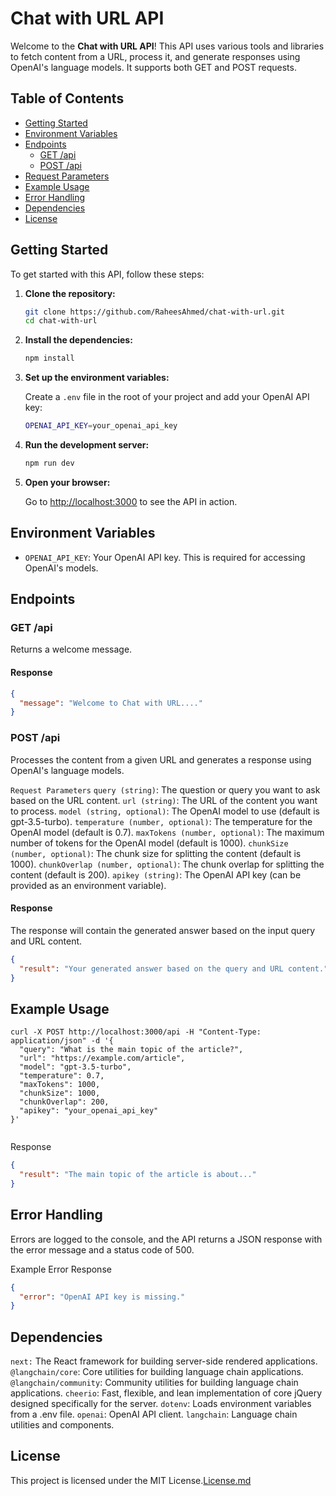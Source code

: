 # Chat with URL API

Welcome to the **Chat with URL API**! This API uses various tools and libraries to fetch content from a URL, process it, and generate responses using OpenAI's language models. It supports both GET and POST requests.

## Table of Contents

- [Getting Started](#getting-started)
- [Environment Variables](#environment-variables)
- [Endpoints](#endpoints)
  - [GET /api](#get-api)
  - [POST /api](#post-api)
- [Request Parameters](#request-parameters)
- [Example Usage](#example-usage)
- [Error Handling](#error-handling)
- [Dependencies](#dependencies)
- [License](#license)

## Getting Started

To get started with this API, follow these steps:

1. **Clone the repository:**

   ```bash
   git clone https://github.com/RaheesAhmed/chat-with-url.git
   cd chat-with-url
   ```

2. **Install the dependencies:**

   ```bash
   npm install
   ```

3. **Set up the environment variables:**

   Create a `.env` file in the root of your project and add your OpenAI API key:

   ```bash
   OPENAI_API_KEY=your_openai_api_key
   ```

4. **Run the development server:**

   ```bash
   npm run dev
   ```

5. **Open your browser:**

   Go to [http://localhost:3000](http://localhost:3000) to see the API in action.

## Environment Variables

- `OPENAI_API_KEY`: Your OpenAI API key. This is required for accessing OpenAI's models.

## Endpoints

### GET /api

Returns a welcome message.

#### Response

```json
{
  "message": "Welcome to Chat with URL...."
}
```

### POST /api

Processes the content from a given URL and generates a response using OpenAI's language models.

`Request Parameters`
`query (string)`: The question or query you want to ask based on the URL content.
`url (string)`: The URL of the content you want to process.
`model (string, optional)`: The OpenAI model to use (default is gpt-3.5-turbo).
`temperature (number, optional)`: The temperature for the OpenAI model (default is 0.7).
`maxTokens (number, optional)`: The maximum number of tokens for the OpenAI model (default is 1000).
`chunkSize (number, optional)`: The chunk size for splitting the content (default is 1000).
`chunkOverlap (number, optional)`: The chunk overlap for splitting the content (default is 200).
`apikey (string)`: The OpenAI API key (can be provided as an environment variable).

#### Response

The response will contain the generated answer based on the input query and URL content.

```json
{
  "result": "Your generated answer based on the query and URL content."
}
```

## Example Usage

```
curl -X POST http://localhost:3000/api -H "Content-Type: application/json" -d '{
  "query": "What is the main topic of the article?",
  "url": "https://example.com/article",
  "model": "gpt-3.5-turbo",
  "temperature": 0.7,
  "maxTokens": 1000,
  "chunkSize": 1000,
  "chunkOverlap": 200,
  "apikey": "your_openai_api_key"
}'


```

Response

```json
{
  "result": "The main topic of the article is about..."
}
```

## Error Handling

Errors are logged to the console, and the API returns a JSON response with the error message and a status code of 500.

Example Error Response

```json
{
  "error": "OpenAI API key is missing."
}
```

## Dependencies

`next:` The React framework for building server-side rendered applications.
`@langchain/core`: Core utilities for building language chain applications.
`@langchain/community`: Community utilities for building language chain applications.
`cheerio`: Fast, flexible, and lean implementation of core jQuery designed specifically for the server.
`dotenv`: Loads environment variables from a .env file.
`openai`: OpenAI API client.
`langchain`: Language chain utilities and components.

## License

This project is licensed under the MIT License.[License.md](License.md)
